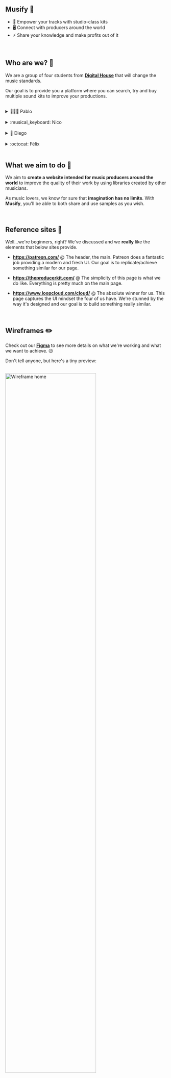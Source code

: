 ## <strong>Musify</strong> 🎵

- 🎺 Empower your tracks with studio-class kits
- 🖥️ Connect with producers around the world
- ⚡ Share your knowledge and make profits out of it

<br/>

## Who are we? 🔎

We are a group of four students from <strong>[Digital House]</strong> that will change the music standards.

Our goal is to provide you a platform where you can search, try and buy multiple sound kits to improve your productions.

<br/>

<details>
  <summary>👨🏻‍💻 Pablo</summary>
  <br/>
  I'm a 25 years old comp-sci student from Buenos Aires, Argentina. In my free times, I produce electronic music. I'm also a casual gamer and a big fan of the Half-Life universe.
  <br/>
  <br/>
  
  [<img align="left" alt="LinkedIn Pablo" width="22px" src="https://cdn.jsdelivr.net/npm/simple-icons@v3/icons/linkedin.svg"/>][linkedinpablo]
  [<img align="left" alt="Twitter logo" width="22px" src="https://cdn.jsdelivr.net/npm/simple-icons@v3/icons/twitter.svg"/>][twitterpablo]
  [<img align="left" alt="GitHub logo" width="22px" src="https://cdn.jsdelivr.net/npm/simple-icons@v3/icons/github.svg"/>][githubpablo]

</details>

<br/>

<details>
  <summary>:musical_keyboard: Nico</summary>
  <br/>
  26 years old Business Administration student from Buenos Aires, Argentina. I love to learn and listen about music theory stuff, instruments and anything related with the English rock band Muse. Also a casual gamer in my free time.
  <br/>
  <br/>
  
  [<img align="left" alt="LinkedIn Nico" width="22px" src="https://cdn.jsdelivr.net/npm/simple-icons@v3/icons/linkedin.svg"/>][linkedinnico]
  [<img align="left" alt="GitHub logo" width="22px" src="https://cdn.jsdelivr.net/npm/simple-icons@v3/icons/github.svg"/>][githubnico]

</details>

<br/>

<details>
  <summary>🎸 Diego</summary>
  <br/>
  Hi there! :raised_hand_with_fingers_splayed: My name is Diego and I am a 29 years old electronic engineer from Buenos Aires, Argentina. Passionate about music, guitarist by hobby. I love learning about everything, but, mainly, about art, philosophy and technology.
  <br/>
  <br/>
  
  [<img align="left" alt="LinkedIn Diego" width="22px" src="https://cdn.jsdelivr.net/npm/simple-icons@v3/icons/linkedin.svg"/>][linkedindiego]
  [<img align="left" alt="GitHub logo" width="22px" src="https://cdn.jsdelivr.net/npm/simple-icons@v3/icons/github.svg"/>][githubdiego]
</details>

<br/>

<details>
  <summary>:octocat: Félix</summary>
  <br/>
  Well, hey there! I'm a 22 years old psychology student, thinking about the idea of getting into academia or pursuing a tech career. Mediocre musician, professional progressive rock listener. The real embodiment of a Jack of all trades, but master of none!
  <br/>
  <br/>
  
  [<img align="left" alt="LinkedIn Félix" width="22px" src="https://cdn.jsdelivr.net/npm/simple-icons@v3/icons/linkedin.svg"/>][linkedinfelix]
  [<img align="left" alt="GitHub logo" width="22px" src="https://cdn.jsdelivr.net/npm/simple-icons@v3/icons/github.svg"/>][githubfelix]

</details>

<br/>

## What we aim to do 📌

We aim to <strong>create a website intended for music producers around the world</strong> to improve the quality of their work by using libraries created by other musicians.

As music lovers, we know for sure that <strong>imagination has no limits</strong>. With <strong>Musify</strong>, you'll be able to both share and use samples as you wish.

<br/>

## Reference sites 📃

Well...we're beginners, right? We've discussed and we <strong>really</strong> like the elements that below sites provide.

- <strong>https://patreon.com/</strong> @ The header, the main. Patreon does a fantastic job providing a modern and fresh UI. Our goal is to replicate/achieve something similar for our page.

- <strong>https://theproducerkit.com/</strong> @ The simplicity of this page is what we do like. Everything is pretty much on the main page. 

- <strong>https://www.loopcloud.com/cloud/</strong> @ The absolute winner for us. This page captures the UI mindset the four of us have. We're stunned by the way it's designed and our goal is to build something really similar.

<br/>

## Wireframes ✏️

Check out our <strong>[Figma]</strong> to see more details on what we're working and what we want to achieve. 😉

Don't tell anyone, but here's a tiny preview:

<br/>

<img width="75%" src="https://i.imgur.com/zAExhD7.png" align="center" alt="Wireframe home" />

<img width="75%" src="https://i.imgur.com/Bq6wjOg.png" align="center" alt="Wireframe detalle del producto" />

<img width="75%" src="https://i.imgur.com/Zjr9jZO.png" align="center" alt="Wireframe cart" />

<img width="75%" src="https://i.imgur.com/gwg2jwr.png" align="center" alt="Wireframe register" />

<img width="75%" src="https://i.imgur.com/qBakogb.png" align="center" alt="Wireframe login" />

<!-- Pablo links -->

[linkedinpablo]: https://linkedin.com/in/pablocappetta
[twitterpablo]: https://twitter.com/pablocappetta
[githubpablo]: https://github.com/pablocappetta

<!-- Nico links -->

[linkedinnico]: https://linkedin.com/in/nicolasignacioacu
[githubnico]: https://github.com/nicoacu

<!-- Diego links -->

[linkedindiego]: https://www.linkedin.com/in/diegolcejas/
[githubdiego]: https://github.com/diegocejj


<!-- Felix links -->

[linkedinfelix]: https://linkedin.com/in/felix-hernandez-vieyra
[githubfelix]: https://github.com/Felix-Hz

<!-- Others -->

[digital house]: https://www.digitalhouse.com
[figma]: https://www.figma.com/file/C3W3cx8nyI5wKt7MubjCjZ/Musify?node-id=105%3A0

